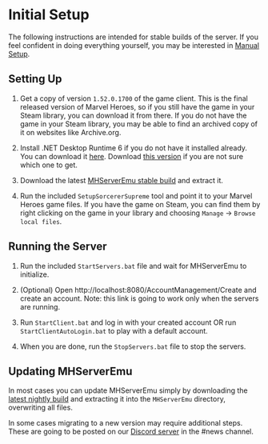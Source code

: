 # Initial Setup

The following instructions are intended for stable builds of the server. If you feel confident in doing everything yourself, you may be interested in [Manual Setup](./ManualSetup.md).

## Setting Up

1. Get a copy of version `1.52.0.1700` of the game client. This is the final released version of Marvel Heroes, so if you still have the game in your Steam library, you can download it from there. If you do not have the game in your Steam library, you may be able to find an archived copy of it on websites like Archive.org.

2. Install .NET Desktop Runtime 6 if you do not have it installed already. You can download it [here](https://dotnet.microsoft.com/en-us/download/dotnet/6.0). Download [this version](https://dotnet.microsoft.com/en-us/download/dotnet/thank-you/runtime-6.0.33-windows-x64-installer) if you are not sure which one to get.

3. Download the latest [MHServerEmu stable build](https://github.com/Crypto137/MHServerEmu/releases/latest) and extract it.

4. Run the included `SetupSorcererSupreme` tool and point it to your Marvel Heroes game files. If you have the game on Steam, you can find them by right clicking on the game in your library and choosing `Manage` -> `Browse local files`.

## Running the Server

1. Run the included `StartServers.bat` file and wait for MHServerEmu to initialize.

2. (Optional) Open http://localhost:8080/AccountManagement/Create and create an account. Note: this link is going to work only when the servers are running.

3. Run `StartClient.bat` and log in with your created account OR run `StartClientAutoLogin.bat` to play with a default account.

4. When you are done, run the `StopServers.bat` file to stop the servers.

## Updating MHServerEmu

In most cases you can update MHServerEmu simply by downloading the [latest nightly build](https://nightly.link/Crypto137/MHServerEmu/workflows/nightly-release-windows-x64/master?preview) and extracting it into the `MHServerEmu` directory, overwriting all files.

In some cases migrating to a new version may require additional steps. These are going to be posted on our [Discord server](https://discord.gg/hjR8Bj52t3) in the #news channel.

